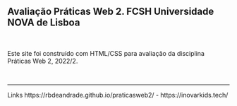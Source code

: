 <H2> Avaliação Práticas Web 2. FCSH Universidade NOVA de Lisboa </H2>
    <br>
        <p>
        Este site foi construído com HTML/CSS para avaliação da disciplina Práticas Web 2, 2022/2.
        </p>
    <br>
    <hr>
        <p> Links https://rbdeandrade.github.io/praticasweb2/ - https://inovarkids.tech/ </p>
